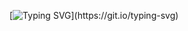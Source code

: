 [![Typing SVG](https://readme-typing-svg.herokuapp.com?font=Anton+Code&weight=300&size=50&duration=4000&pause=1000&color=FFFFFF&center=true&vCenter=true&random=false&width=1000&lines=HARD+WORK+IS+THE+WAY;)](https://git.io/typing-svg)


